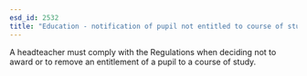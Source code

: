 ```yaml
---
esd_id: 2532
title: "Education - notification of pupil not entitled to course of study"
---
```


A headteacher must comply with the Regulations when deciding not to award or to remove an entitlement of a pupil to a course of study.

